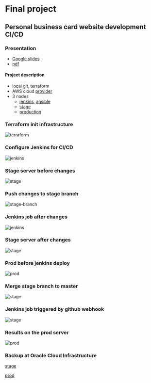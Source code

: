 # Final project 
## Personal business card website development CI/CD  

### Presentation 
- [Google slides](https://docs.google.com/presentation/d/e/2PACX-1vQ1CLY_mlVwF7t53XNbO9k4x7KxBu8flZYvmjOckAu1gkwj-MR4qOvb9bs07m2fjE06TbszMheMR5gZ/pub?start=false&loop=false) 
- [pdf](final-project.pdf)


#### Project description

####
- local git, terraform
- AWS cloud [provider](/terraform-aws/provider.tf)
- 3 nodes 
    - [jenkins](/aws/ansible/playbooks/jenkins.yaml), [ansible](/aws/ansible/)
    - [stage](/aws/ansible/hosts)
    - [production](/aws/ansible/hosts)


### Terraform init infrastructure 
![terraform](pictures/1.terraform.png)

### Configure Jenkins for CI/CD 
![jenkins](pictures/2.jenkins.png)

### Stage server before changes 
![stage](pictures/3.stage.png)

### Push changes to stage branch
![stage-branch](pictures/4.stage-branch.png)

### Jenkins job after changes 
![jenkins](pictures/5.jenkins.png)

### Stage server after changes 
![stage](pictures/6.stage.png)

### Prod before jenkins deploy
![prod](/project/pictures/0.1.prod.png)

### Merge stage branch to master 
![stage](pictures/7.merge.png)

### Jenkins job triggered by github webhook
![stage](pictures/8.trigger.png)

### Results on the prod server
![prod](pictures/0.prod.png)

### Backup at Oracle Cloud Infrastructure
[stage](http://140.238.218.134/)

[prod](http://140.238.218.75/)

